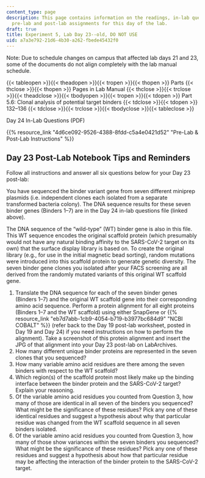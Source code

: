 ```yaml
---
content_type: page
description: This page contains information on the readings, in-lab questions, and
  pre-lab and post-lab assignments for this day of the lab.
draft: true
title: Experiment 5, Lab Day 23--old, DO NOT USE
uid: a7a3e792-21d6-4b30-a262-fbede45432f0
---
```

Note: Due to schedule changes on campus that affected lab days 21 and 23, some of the documents do not align completely with the lab manual schedule.

{{< tableopen >}}{{< theadopen >}}{{< tropen >}}{{< thopen >}}
Parts
{{< thclose >}}{{< thopen >}}
Pages in Lab Manual
{{< thclose >}}{{< trclose >}}{{< theadclose >}}{{< tbodyopen >}}{{< tropen >}}{{< tdopen >}}
Part 5.6: Clonal analysis of potential target binders
{{< tdclose >}}{{< tdopen >}}
132–136
{{< tdclose >}}{{< trclose >}}{{< tbodyclose >}}{{< tableclose >}}

Day 24 In-Lab Questions (PDF)

{{% resource_link "4d6ce092-9526-4388-8fdd-c5a4e0421d52" "Pre-Lab & Post-Lab Instructions" %}}

## Day 23 Post-Lab Notebook Tips and Reminders

Follow all instructions and answer all six questions below for your Day 23 post-lab:

You have sequenced the binder variant gene from seven different miniprep plasmids (i.e. independent clones each isolated from a separate transformed bacteria colony). The DNA sequence results for these seven binder genes (Binders 1–7) are in the Day 24 in-lab questions file (linked above).              

The DNA sequence of the “wild-type” (WT) binder gene is also in this file. This WT sequence encodes the original scaffold protein (which presumably would not have any natural binding affinity to the SARS-CoV-2 target on its own) that the surface display library is based on. To create the original library (e.g., for use in the initial magnetic bead sorting), random mutations were introduced into this scaffold protein to generate genetic diversity. The seven binder gene clones you isolated after your FACS screening are all derived from the randomly mutated variants of this original WT scaffold gene.

1. Translate the DNA sequence for each of the seven binder genes (Binders 1–7) and the original WT scaffold gene into their corresponding amino acid sequence. Perform a protein alignment for all eight proteins (Binders 1–7 and the WT scaffold) using either SnapGene or {{% resource_link "eb7d7abb-1cb9-4054-b719-b3977bc684d9" "NCBI COBALT" %}} (refer back to the Day 19 post-lab worksheet, posted in Day 19 and Day 24) if you need instructions on how to perform the alignment). Take a screenshot of this protein alignment and insert the JPG of that alignment into your Day 23 post-lab on LabArchives. 
2. How many different unique binder proteins are represented in the seven clones that you sequenced? 
3. How many variable amino acid residues are there among the seven binders with respect to the WT scaffold? 
4. Which region(s) of the scaffold protein most likely make up the binding interface between the binder protein and the SARS-CoV-2 target? Explain your reasoning. 
5. Of the variable amino acid residues you counted from Question 3, how many of those are identical in all seven of the binders you sequenced? What might be the significance of these residues? Pick any one of these identical residues and suggest a hypothesis about why that particular residue was changed from the WT scaffold sequence in all seven binders isolated. 
6. Of the variable amino acid residues you counted from Question 3, how many of those show variances within the seven binders you sequenced? What might be the significance of these residues? Pick any one of these residues and suggest a hypothesis about how that particular residue may be affecting the interaction of the binder protein to the SARS-CoV-2 target.